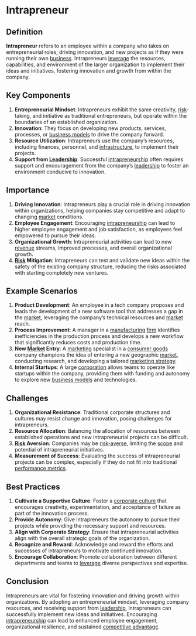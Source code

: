 # Intrapreneur

## Definition
**Intrapreneur** refers to an employee within a company who takes on entrepreneurial roles, driving innovation, and new projects as if they were running their own [business](../b/business.md). Intrapreneurs [leverage](../l/leverage.md) the resources, capabilities, and environment of the larger organization to implement their ideas and initiatives, fostering innovation and growth from within the company.

## Key Components
1. **Entrepreneurial Mindset**: Intrapreneurs exhibit the same creativity, [risk](../r/risk.md)-taking, and initiative as traditional entrepreneurs, but operate within the boundaries of an established organization.
2. **Innovation**: They focus on developing new products, services, processes, or [business models](../b/business_models.md) to drive the company forward.
3. **Resource Utilization**: Intrapreneurs use the company’s resources, including finances, personnel, and [infrastructure](../i/infrastructure.md), to implement their projects.
4. **Support from [Leadership](../l/leadership.md)**: Successful [intrapreneurship](../i/intrapreneurship.md) often requires support and encouragement from the company’s [leadership](../l/leadership.md) to foster an environment conducive to innovation.

## Importance
1. **Driving Innovation**: Intrapreneurs play a crucial role in driving innovation within organizations, helping companies stay competitive and adapt to changing [market](../m/market.md) conditions.
2. **Employee Engagement**: Encouraging [intrapreneurship](../i/intrapreneurship.md) can lead to higher employee engagement and job satisfaction, as employees feel empowered to pursue their ideas.
3. **Organizational Growth**: Intrapreneurial activities can lead to new [revenue](../r/revenue.md) streams, improved processes, and overall organizational growth.
4. **[Risk](../r/risk.md) Mitigation**: Intrapreneurs can test and validate new ideas within the safety of the existing company structure, reducing the risks associated with starting completely new ventures.

## Example Scenarios
1. **Product Development**: An employee in a tech company proposes and leads the development of a new software tool that addresses a gap in the [market](../m/market.md), leveraging the company’s technical resources and [market](../m/market.md) reach.
2. **Process Improvement**: A manager in a [manufacturing](../m/manufacturing.md) [firm](../f/firm.md) identifies inefficiencies in the production process and develops a new workflow that significantly reduces costs and production time.
3. **New [Market](../m/market.md) Entry**: A [marketing](../m/marketing.md) specialist in a [consumer goods](../c/consumer_goods.md) company champions the idea of entering a new geographic [market](../m/market.md), conducting research, and developing a tailored [marketing strategy](../m/marketing_strategy.md).
4. **Internal Startups**: A large [corporation](../c/corporation.md) allows teams to operate like startups within the company, providing them with funding and autonomy to explore new [business models](../b/business_models.md) and technologies.

## Challenges
1. **Organizational Resistance**: Traditional corporate structures and cultures may resist change and innovation, posing challenges for intrapreneurs.
2. **Resource Allocation**: Balancing the allocation of resources between established operations and new intrapreneurial projects can be difficult.
3. **[Risk](../r/risk.md) Aversion**: Companies may be [risk-averse](../r/risk-averse.md), limiting the [scope](../s/scope.md) and potential of intrapreneurial initiatives.
4. **Measurement of Success**: Evaluating the success of intrapreneurial projects can be complex, especially if they do not fit into traditional [performance metrics](../p/performance_metrics.md).

## Best Practices
1. **Cultivate a Supportive Culture**: Foster a [corporate culture](../c/corporate_culture.md) that encourages creativity, experimentation, and acceptance of failure as part of the innovation process.
2. **Provide Autonomy**: Give intrapreneurs the autonomy to pursue their projects while providing the necessary support and resources.
3. **Align with Corporate Strategy**: Ensure that intrapreneurial activities align with the overall strategic goals of the organization.
4. **Recognize and Reward**: Acknowledge and reward the efforts and successes of intrapreneurs to motivate continued innovation.
5. **Encourage Collaboration**: Promote collaboration between different departments and teams to [leverage](../l/leverage.md) diverse perspectives and expertise.

## Conclusion
Intrapreneurs are vital for fostering innovation and driving growth within organizations. By adopting an entrepreneurial mindset, leveraging company resources, and receiving support from [leadership](../l/leadership.md), intrapreneurs can successfully implement new ideas and initiatives. Encouraging [intrapreneurship](../i/intrapreneurship.md) can lead to enhanced employee engagement, organizational resilience, and sustained [competitive advantage](../c/competitive_advantage.md).

